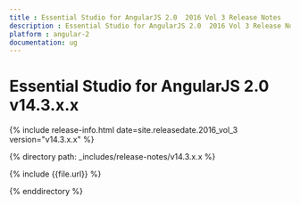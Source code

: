 ```yaml
---
title : Essential Studio for AngularJS 2.0  2016 Vol 3 Release Notes
description : Essential Studio for AngularJS 2.0  2016 Vol 3 Release Notes
platform : angular-2
documentation: ug
---
```


# Essential Studio for AngularJS 2.0 v14.3.x.x

{% include release-info.html date=site.releasedate.2016_vol_3 version="v14.3.x.x" %} 

{% directory path: _includes/release-notes/v14.3.x.x %}

{% include {{file.url}} %}

{% enddirectory %}